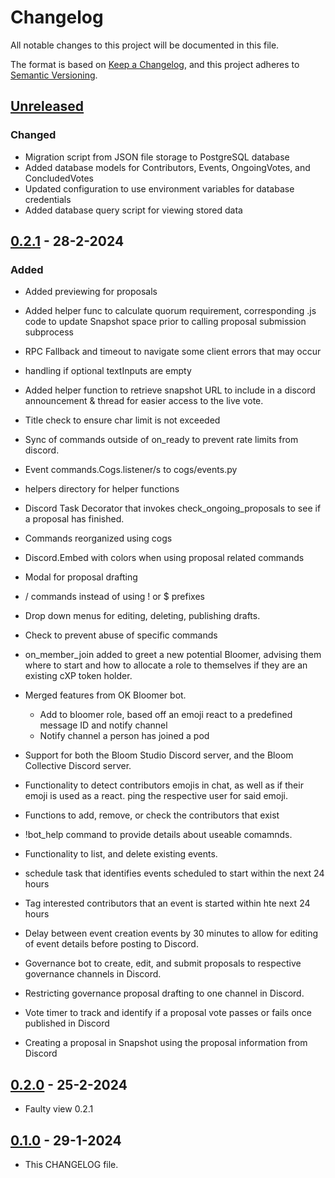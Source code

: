 # Changelog

All notable changes to this project will be documented in this file.

The format is based on [Keep a Changelog](https://keepachangelog.com/en/1.0.0/),
and this project adheres to [Semantic Versioning](https://semver.org/spec/v2.0.0.html).

## [Unreleased]

### Changed
- Migration script from JSON file storage to PostgreSQL database
- Added database models for Contributors, Events, OngoingVotes, and ConcludedVotes
- Updated configuration to use environment variables for database credentials
- Added database query script for viewing stored data

## [0.2.1] - 28-2-2024

### Added

- Added previewing for proposals

- Added helper func to calculate quorum requirement, corresponding .js code to update Snapshot space prior to calling proposal submission subprocess

- RPC Fallback and timeout to navigate some client errors that may occur

- handling if optional textInputs are empty

- Added helper function to retrieve snapshot URL to include in a discord announcement & thread for easier access to the live vote.

- Title check to ensure char limit is not exceeded

- Sync of commands outside of on_ready to prevent rate limits from discord.

- Event commands.Cogs.listener/s to cogs/events.py

- helpers directory for helper functions

- Discord Task Decorator that invokes check_ongoing_proposals to see if a proposal has finished.

- Commands reorganized using cogs

- Discord.Embed with colors when using proposal related commands

- Modal for proposal drafting

- / commands instead of using ! or $ prefixes

- Drop down menus for editing, deleting, publishing drafts.

- Check to prevent abuse of specific commands

- on_member_join added to greet a new potential Bloomer, advising them where to start and how to allocate a role to themselves if they are an existing cXP token holder.

- Merged features from OK Bloomer bot.
  - Add to bloomer role, based off an emoji react to a predefined message ID and notify channel
  - Notify channel a person has joined a pod
- Support for both the Bloom Studio Discord server, and the Bloom Collective Discord server.

- Functionality to detect contributors emojis in chat, as well as if their emoji is used as a react. ping the respective user for said emoji.

- Functions to add, remove, or check the contributors that exist

- !bot_help command to provide details about useable comamnds.

- Functionality to list, and delete existing events.

- schedule task that identifies events scheduled to start within the next 24 hours

- Tag interested contributors that an event is started within hte next 24 hours

- Delay between event creation events by 30 minutes to allow for editing of event details before posting to Discord.

- Governance bot to create, edit, and submit proposals to respective governance channels in Discord.

- Restricting governance proposal drafting to one channel in Discord.

- Vote timer to track and identify if a proposal vote passes or fails once published in Discord

- Creating a proposal in Snapshot using the proposal information from Discord

## [0.2.0] - 25-2-2024

- Faulty view 0.2.1

## [0.1.0] - 29-1-2024

- This CHANGELOG file.

[unreleased]: https://github.com/BloomGameStudio/BloomDiscordBot/compare/staging...dev
[0.1.0]: https://github.com/BloomGameStudio/BloomDiscordBot/releases/tag/0.1.0
[0.2.0]: https://github.com/BloomGameStudio/BloomDiscordBot/releases/tag/0.2.0
[0.2.1]: https://github.com/BloomGameStudio/BloomDiscordBot/releases/tag/0.2.1
